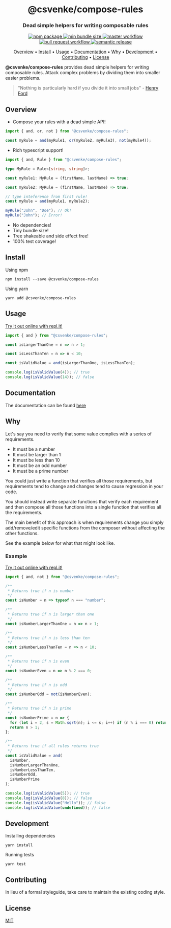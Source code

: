 <h1 align="center" style="border-bottom: none;">@csvenke/compose-rules</h1>
<h3 align="center">Dead simple helpers for writing composable rules</h3>
<p align="center">
  <a href="https://www.npmjs.com/package/@csvenke/compose-rules">
    <img src="https://badgen.net/npm/v/@csvenke/compose-rules" alt="npm package" />
  </a>
  <a href="https://bundlephobia.com/result?p=@csvenke/compose-rules">
    <img src="https://badgen.net/bundlephobia/min/@csvenke/compose-rules" alt="min bundle size" />
  </a>
  <a href="https://github.com/csvenke/compose-rules/actions?query=workflow%3Amaster">
    <img src="https://github.com/csvenke/compose-rules/workflows/master/badge.svg" alt="master workflow" />
  </a>
  <a href="https://github.com/csvenke/compose-rules/actions?query=workflow%3A%22pull+request%22">
    <img src="https://github.com/csvenke/compose-rules/workflows/pull%20request/badge.svg" alt="pull request workflow" />
  </a>
  <a href="https://github.com/semantic-release/semantic-release">
    <img src="https://img.shields.io/badge/%20%20%F0%9F%93%A6%F0%9F%9A%80-semantic--release-e10079.svg" alt="semantic release" />
  </a>
</p>

<p align="center">
  <a href="#overview">Overview</a> •
  <a href="#install">Install</a> •
  <a href="#usage">Usage</a> •
  <a href="#documentation">Documentation</a> •
  <a href="#why">Why</a> •
  <a href="#development">Development</a> •
  <a href="#contributing">Contributing</a> •
  <a href="#license">License</a>
</p>

**@csvenke/compose-rules** provides dead simple helpers for writing composable rules.
Attack complex problems by dividing them into smaller easier problems.

> "Nothing is particularly hard if you divide it into small jobs" - [Henry Ford](https://no.wikipedia.org/wiki/Henry_Ford)

## Overview

- Compose your rules with a dead simple API!

```js
import { and, or, not } from "@csvenke/compose-rules";

const myRule = and(myRule1, or(myRule2, myRule3), not(myRule4));
```

- Rich typescript support!

```ts
import { and, Rule } from "@csvenke/compose-rules";

type MyRule = Rule<[string, string]>;

const myRule1: MyRule = (firstName, lastName) => true;

const myRule2: MyRule = (firstName, lastName) => true;

// type inteference from first rule!
const myRule = and(myRule1, myRule2);

myRule("John", "Doe"); // Ok!
myRule("John"); // Error!
```

- No dependencies!
- Tiny bundle size!
- Tree shakeable and side effect free!
- 100% test coverage!

## Install

Using npm

```
npm install --save @csvenke/compose-rules
```

Using yarn

```
yarn add @csvenke/compose-rules
```

## Usage

[Try it out online with repl.it!](https://repl.it/@csvenke/PunyCalculatingServers)

```js
import { and } from "@csvenke/compose-rules";

const isLargerThanOne = n => n > 1;

const isLessThanTen = n => n < 10;

const isValidValue = and(isLargerThanOne, isLessThanTen);

console.log(isValidValue(4)); // true
console.log(isValidValue(14)); // false
```

## Documentation

The documentation can be found [here](https://csvenke.github.io/compose-rules)

## Why

Let's say you need to verify that some value complies with a series of requirements.

- It must be a number
- It must be larger than 1
- It must be less than 10
- It must be an odd number
- It must be a prime number

You could just write a function that verifies all those requirements, but requirements tend to change and changes tend to cause regression in your code.

You should instead write separate functions that verify each requirement and then compose all those functions into a single function that verifies all the requirements.

The main benefit of this approach is when requirements change you simply add/remove/edit specific functions from the composer without affecting the other functions.

See the example below for what that might look like.

### Example

[Try it out online with repl.it!](https://repl.it/@csvenke/WorseMiserlyScale)

```js
import { and, not } from "@csvenke/compose-rules";

/**
 * Returns true if n is number
 */
const isNumber = n => typeof n === "number";

/**
 * Returns true if n is larger than one
 */
const isNumberLargerThanOne = n => n > 1;

/**
 * Returns true if n is less than ten
 */
const isNumberLessThanTen = n => n < 10;

/**
 * Returns true if n is even
 */
const isNumberEven = n => n % 2 === 0;

/**
 * Returns true if n is odd
 */
const isNumberOdd = not(isNumberEven);

/**
 * Returns true if n is prime
 */
const isNumberPrime = n => {
  for (let i = 2, s = Math.sqrt(n); i <= s; i++) if (n % i === 0) return false;
  return n > 1;
};

/**
 * Returns true if all rules returns true
 */
const isValidValue = and(
  isNumber,
  isNumberLargerThanOne,
  isNumberLessThanTen,
  isNumberOdd,
  isNumberPrime
);

console.log(isValidValue(5)); // true
console.log(isValidValue(8)); // false
console.log(isValidValue("Hello")); // false
console.log(isValidValue(undefined)); // false
```

## Development

Installing dependencies

```
yarn install
```

Running tests

```
yarn test
```

## Contributing

In lieu of a formal styleguide, take care to maintain the existing coding style.

## License

[MIT](https://github.com/csvenke/compose-rules/blob/master/LICENSE)
